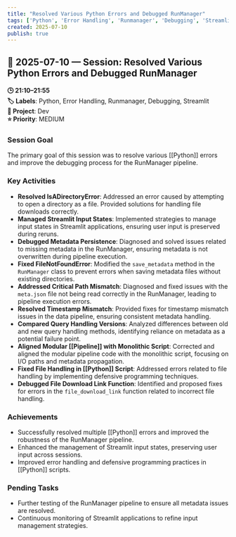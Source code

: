 ```yaml
---
title: "Resolved Various Python Errors and Debugged RunManager"
tags: ['Python', 'Error Handling', 'Runmanager', 'Debugging', 'Streamlit']
created: 2025-07-10
publish: true
---
```


## 📅 2025-07-10 — Session: Resolved Various Python Errors and Debugged RunManager

**🕒 21:10–21:55**  
**🏷️ Labels**: Python, Error Handling, Runmanager, Debugging, Streamlit  
**📂 Project**: Dev  
**⭐ Priority**: MEDIUM  


### Session Goal
The primary goal of this session was to resolve various [[Python]] errors and improve the debugging process for the RunManager pipeline.

### Key Activities
- **Resolved IsADirectoryError**: Addressed an error caused by attempting to open a directory as a file. Provided solutions for handling file downloads correctly.
- **Managed Streamlit Input States**: Implemented strategies to manage input states in Streamlit applications, ensuring user input is preserved during reruns.
- **Debugged Metadata Persistence**: Diagnosed and solved issues related to missing metadata in the RunManager, ensuring metadata is not overwritten during pipeline execution.
- **Fixed FileNotFoundError**: Modified the `save_metadata` method in the `RunManager` class to prevent errors when saving metadata files without existing directories.
- **Addressed Critical Path Mismatch**: Diagnosed and fixed issues with the `meta.json` file not being read correctly in the RunManager, leading to pipeline execution errors.
- **Resolved Timestamp Mismatch**: Provided fixes for timestamp mismatch issues in the data pipeline, ensuring consistent metadata handling.
- **Compared Query Handling Versions**: Analyzed differences between old and new query handling methods, identifying reliance on metadata as a potential failure point.
- **Aligned Modular [[Pipeline]] with Monolithic Script**: Corrected and aligned the modular pipeline code with the monolithic script, focusing on I/O paths and metadata propagation.
- **Fixed File Handling in [[Python]] Script**: Addressed errors related to file handling by implementing defensive programming techniques.
- **Debugged File Download Link Function**: Identified and proposed fixes for errors in the `file_download_link` function related to incorrect file handling.

### Achievements
- Successfully resolved multiple [[Python]] errors and improved the robustness of the RunManager pipeline.
- Enhanced the management of Streamlit input states, preserving user input across sessions.
- Improved error handling and defensive programming practices in [[Python]] scripts.

### Pending Tasks
- Further testing of the RunManager pipeline to ensure all metadata issues are resolved.
- Continuous monitoring of Streamlit applications to refine input management strategies.
